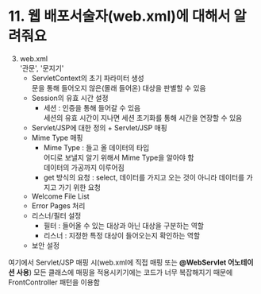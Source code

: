 # 11. 웹 배포서술자(web.xml)에 대해서 알려줘요

3. web.xml  
   '관문', '문지기'
   - ServletContext의 초기 파라미터 생성  
      문을 통해 들어오지 않은(몰래 들어온) 대상을 판별할 수 있음
   - Session의 유효 시간 설정  
      - 세션 : 인증을 통해 들어갈 수 있음  
      세션의 유효 시간이 지나면 세션 초기화를 통해 시간을 연장할 수 있음
   - Servlet/JSP에 대한 정의 + Servlet/JSP 매핑
   - Mime Type 매핑  
      - Mime Type : 들고 올 데이터의 타입  
      어디로 보낼지 알기 위해서 Mime Type을 알아야 함  
      데이터의 가공까지 이루어짐  
      - get 방식의 요청 : select, 데이터를 가지고 오는 것이 아니라 데이터를 가지고 가기 위한 요청
   - Welcome File List
   - Error Pages 처리
   - 리스너/필터 설정  
      - 필터 : 들어올 수 있는 대상과 아닌 대상을 구분하는 역할  
      - 리스너 : 지정한 특정 대상이 들어오는지 확인하는 역할
   - 보안 설정

여기에서 Servlet/JSP 매핑 시(web.xml에 직접 매핑 또는 __@WebServlet 어노테이션 사용__) 모든 클래스에 매핑을 적용시키기에는 코드가 너무 복잡해지기 때문에 FrontController 패턴을 이용함